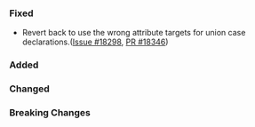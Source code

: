 ### Fixed
* Revert back to use the wrong attribute targets for union case declarations.([Issue #18298](https://github.com/dotnet/fsharp/issues/18298), [PR #18346](https://github.com/dotnet/fsharp/pull/18346))

### Added

### Changed

### Breaking Changes
